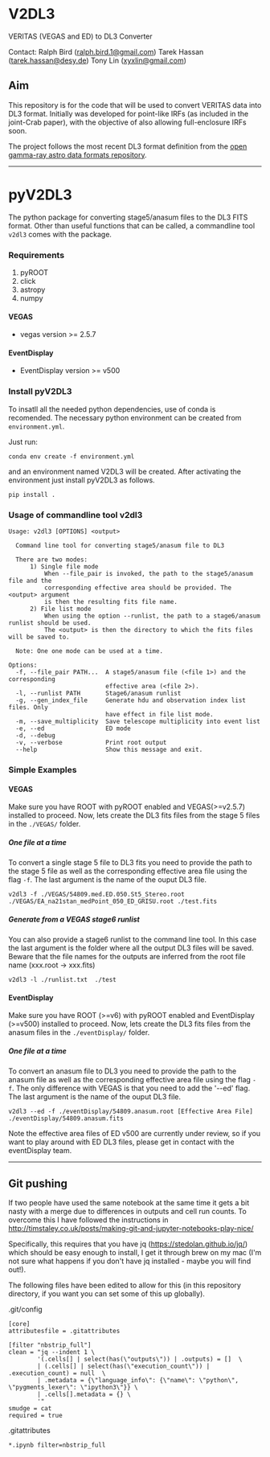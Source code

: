 # V2DL3
VERITAS (VEGAS and ED) to DL3 Converter

Contact:
	Ralph Bird (ralph.bird.1@gmail.com)
	Tarek Hassan (tarek.hassan@desy.de)
	Tony Lin (xyxlin@gmail.com)
        
## Aim

This repository is for the code that will be used to convert VERITAS data into DL3 format. Initially was developed for point-like IRFs (as included in the joint-Crab paper), with the objective of also allowing full-enclosure IRFs soon.

The project follows the most recent DL3 format definition from the [open gamma-ray astro data formats repository](https://github.com/open-gamma-ray-astro/gamma-astro-data-formats).

---
# pyV2DL3 

The python package for converting stage5/anasum files to the DL3 FITS format. Other than useful functions that can be called, a commandline tool `v2dl3` comes with the package.

### Requirements

1. pyROOT
2. click
3. astropy
4. numpy

#### VEGAS

* vegas version >= 2.5.7

#### EventDisplay

* EventDisplay version >= v500

### Install pyV2DL3

To insatll all the needed python dependencies, use of conda is recomended. The necessary python environment can be created from ```environment.yml```.

Just run:
```
conda env create -f environment.yml
```
and an environment named V2DL3 will be created. After activating the environment just install pyV2DL3 as follows.

```
pip install .
```
### Usage of commandline tool v2dl3

```
Usage: v2dl3 [OPTIONS] <output>

  Command line tool for converting stage5/anasum file to DL3

  There are two modes:
      1) Single file mode
          When --file_pair is invoked, the path to the stage5/anasum file and the
          corresponding effective area should be provided. The <output> argument
          is then the resulting fits file name.
      2) File list mode
          When using the option --runlist, the path to a stage6/anasum runlist should be used.
          The <output> is then the directory to which the fits files will be saved to.

  Note: One one mode can be used at a time.

Options:
  -f, --file_pair PATH...  A stage5/anasum file (<file 1>) and the corresponding
                           effective area (<file 2>).
  -l, --runlist PATH       Stage6/anasum runlist
  -g, --gen_index_file     Generate hdu and observation index list files. Only
                           have effect in file list mode.
  -m, --save_multiplicity  Save telescope multiplicity into event list
  -e, --ed                 ED mode
  -d, --debug
  -v, --verbose            Print root output
  --help                   Show this message and exit.
```


### Simple Examples

#### VEGAS

Make sure you have ROOT with pyROOT enabled and VEGAS(>=v2.5.7) installed to proceed.
Now, lets create the DL3 fits files from the stage 5 files in the ```./VEGAS/``` folder. 

##### One file at a time

To convert a single stage 5 file to DL3 fits you need to provide the path to the stage 5 file as well as the corresponding effective area file using the flag ```-f```. The last argument is the name of the ouput DL3 file.


```
v2dl3 -f ./VEGAS/54809.med.ED.050.St5_Stereo.root ./VEGAS/EA_na21stan_medPoint_050_ED_GRISU.root ./test.fits
```

##### Generate from a VEGAS stage6 runlist

You can also provide a stage6 runlist to the command line tool. In this case the last argument is the folder where all the output DL3 files will be saved. Beware that the file names for the outputs are inferred from the root file name (xxx.root -> xxx.fits)

```
v2dl3 -l ./runlist.txt  ./test
```

#### EventDisplay

Make sure you have ROOT (>=v6) with pyROOT enabled and EventDisplay (>=v500) installed to proceed.
Now, lets create the DL3 fits files from the anasum files in the ```./eventDisplay/``` folder. 

##### One file at a time

To convert an anasum file to DL3 you need to provide the path to the anasum file as well as the corresponding effective area file using the flag ```-f```. The only difference with VEGAS is that you need to add the '--ed' flag. The last argument is the name of the ouput DL3 file.


```
v2dl3 --ed -f ./eventDisplay/54809.anasum.root [Effective Area File] ./eventDisplay/54809.anasum.fits
```

Note the effective area files of ED v500 are currently under review, so if you want to play around with ED DL3 files, please get in contact with the eventDisplay team.

---
## Git pushing
If two people have used the same notebook at the same time it gets a bit nasty with a merge due to differences in outputs and cell run counts.  To overcome this I have followed the instructions in http://timstaley.co.uk/posts/making-git-and-jupyter-notebooks-play-nice/

Specifically, this requires that you have jq (https://stedolan.github.io/jq/) which should be easy enough to install, I get it through brew on my mac (I'm not sure what happens if you don't have jq installed - maybe you will find out!).

The following files have been edited to allow for this (in this repository directory, if you want you can set some of this up globally).

.git/config
```
[core]
attributesfile = .gitattributes

[filter "nbstrip_full"]
clean = "jq --indent 1 \
        '(.cells[] | select(has(\"outputs\")) | .outputs) = []  \
        | (.cells[] | select(has(\"execution_count\")) | .execution_count) = null  \
        | .metadata = {\"language_info\": {\"name\": \"python\", \"pygments_lexer\": \"ipython3\"}} \
        | .cells[].metadata = {} \
        '"
smudge = cat
required = true
```

.gitattributes
```
*.ipynb filter=nbstrip_full
```
